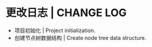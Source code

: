# 更改日志 | CHANGE LOG

- 项目初始化 | Project initialization.
- 创建节点树数据结构 | Create node tree data structure.
